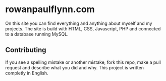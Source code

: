 # rowanpaulflynn.com
On this site you can find everything and anything about myself and my projects. The site is build with HTML, CSS, Javascript, PHP and connected to a database running MySQL.

## Contributing
If you see a spelling mistake or another mistake, fork this repo, make a pull request and describe what you did and why. This project is written completly in English.
